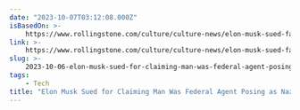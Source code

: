 ```yaml
---
date: "2023-10-07T03:12:08.000Z"
isBasedOn: >-
    https://www.rollingstone.com/culture/culture-news/elon-musk-sued-falsely-claiming-man-fed-posing-neo-nazi-1234836778/
link: >-
    https://www.rollingstone.com/culture/culture-news/elon-musk-sued-falsely-claiming-man-fed-posing-neo-nazi-1234836778/
slug: >-
    2023-10-06-elon-musk-sued-for-claiming-man-was-federal-agent-posing-as-nazi-rolling
tags:
    - Tech
title: "Elon Musk Sued for Claiming Man Was Federal Agent Posing as Nazi – Rolling "
---
```

